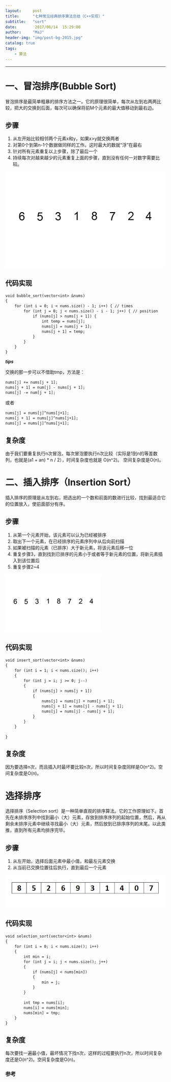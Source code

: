 ```yaml
---
layout:     post
title:      "七种常见经典排序算法总结（C++实现）"
subtitle:   "sort"
date:        2017/06/14  15:29:00 
author:     "MaJ"
header-img: "img/post-bg-2015.jpg"
catalog: true
tags:
    - 算法
---
```

---

# 一、冒泡排序(Bubble Sort) #
冒泡排序是最简单粗暴的排序方法之一。它的原理很简单，每次从左到右两两比较，把大的交换到后面，每次可以确保将前M个元素的最大值移动到最右边。
## 步骤 ##
1. 从左开始比较相邻两个元素x和y，如果x>y就交换两者
2. 对第0个到第n-1个数据做同样的工作。这时最大的数就“浮”在最右
3. 针对所有元素重复以上步骤，除了最后一个
4. 持续每次对越来越少的元素重复上面的步骤，直到没有任何一对数字需要比较。

![img](/img/bubble.gif)

## 代码实现 ##

	void bubble_sort(vector<int> &nums)
	{
		for (int i = 0; i < nums.size() - 1; i++) { // times
			for (int j = 0; j < nums.size() - i - 1; j++) { // position
				if (nums[j] > nums[j + 1]) {
					int temp = nums[j];
					nums[j] = nums[j + 1];
					nums[j + 1] = temp;
				}
			}
		}
	}

***tips***

交换的那一步可以不借助tmp，方法是：

	nums[j] += nums[j + 1];
	nums[j + 1] = num[j] - nums[j + 1];
	nums[j] -= num[j + 1];
或者

    nums[j] = nums[j]^nums[j+1];
	nums[j + 1] = nums[j]^nums[j+1];
	nums[j] = nums[j]^nums[j+1];

## 复杂度 ##
由于我们要重复执行n次冒泡，每次冒泡要执行n次比较（实际是1到n的等差数列，也就是(a1 + an) * n / 2），时间复杂度也就是 O(n^2)。 空间复杂度是O(n)。

# 二、插入排序（Insertion Sort） #

插入排序的原理是从左到右，把选出的一个数和前面的数进行比较，找到最适合它的位置放入，使前面部分有序。

## 步骤 ##
1. 从第一个元素开始，该元素可以认为已经被排序
2. 取出下一个元素，在已经排序的元素序列中从后向前扫描
3. 如果被扫描的元素（已排序）大于新元素，将该元素后移一位
4. 重复步骤3，直到找到已排序的元素小于或者等于新元素的位置，将新元素插入到该位置后
5. 重复步骤2~4


![img](/img/insertion.gif)

## 代码实现 ##

	void insert_sort(vector<int> &nums)
	{
		for (int i = 1; i < nums.size(); i++)
		{
			for (int j = i; j >= 0; j--)
			{
				if (nums[j] > nums[j + 1])
				{
					nums[j] = nums[j] + nums[j + 1];
					nums[j + 1] = nums[j] - nums[j + 1];
					nums[j] = nums[j] - nums[j + 1];
				}
			}
		}
	
	}

## 复杂度 ##
因为要选择n次，而且插入时最坏要比较n次，所以时间复杂度同样是O(n^2)。空间复杂度是O(n)。

# 选择排序 #
选择排序（Selection sort）是一种简单直观的排序算法。它的工作原理如下。首先在未排序序列中找到最小（大）元素，存放到排序序列的起始位置，然后，再从剩余未排序元素中继续寻找最小（大）元素，然后放到已排序序列的末尾。以此类推，直到所有元素均排序完毕。

## 步骤 ##
1. 从左开始，选择后面元素中最小值，和最左元素交换
2. 从当前已交换位置往后执行，直到最后一个元素

![img](/img/selection.gif)

## 代码实现 ##

	void selection_sort(vector<int> &nums)
	{
		for (int i = 0; i < nums.size(); i++)
		{
			int min = i;
			for (int j = i; j < nums.size(); j++)
			{
				if (nums[j] < nums[min])
				{
					min = j;
				}
			}
	
			int tmp = nums[i];
			nums[i] = nums[min];
			nums[min] = tmp;
		}
	}

## 复杂度 ##

每次要找一遍最小值，最坏情况下找n次，这样的过程要执行n次，所以时间复杂度还是O(n^2)。空间复杂度是O(n)。

### 参考
